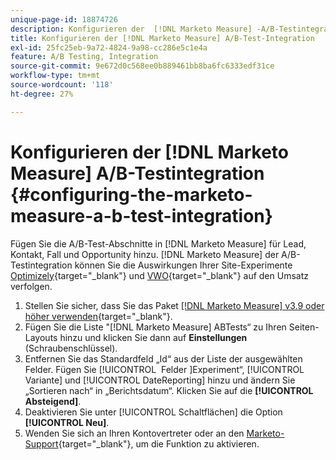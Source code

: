 ```yaml
---
unique-page-id: 18874726
description: Konfigurieren der  [!DNL Marketo Measure] -A/B-Testintegration - [!DNL Marketo Measure]
title: Konfigurieren der [!DNL Marketo Measure] A/B-Test-Integration
exl-id: 25fc25eb-9a72-4824-9a98-cc286e5c1e4a
feature: A/B Testing, Integration
source-git-commit: 9e672d0c568ee0b889461bb8ba6fc6333edf31ce
workflow-type: tm+mt
source-wordcount: '118'
ht-degree: 27%

---
```


# Konfigurieren der [!DNL Marketo Measure] A/B-Testintegration {#configuring-the-marketo-measure-a-b-test-integration}

Fügen Sie die A/B-Test-Abschnitte in [!DNL Marketo Measure] für Lead, Kontakt, Fall und Opportunity hinzu. [!DNL Marketo Measure] der A/B-Testintegration können Sie die Auswirkungen Ihrer Site-Experimente [Optimizely](https://www.optimizely.com/de){target="_blank"} und [VWO](https://vwo.com/de){target="_blank"} auf den Umsatz verfolgen.

1. Stellen Sie sicher, dass Sie das Paket [[!DNL Marketo Measure] v3.9 oder höher verwenden](https://appexchange.salesforce.com/appxListingDetail?listingId=a0N3000000B3KLuEAN){target="_blank"}.
1. Fügen Sie die Liste &quot;[!DNL Marketo Measure] ABTests“ zu Ihren Seiten-Layouts hinzu und klicken Sie dann auf **Einstellungen** (Schraubenschlüssel).
1. Entfernen Sie das Standardfeld „Id“ aus der Liste der ausgewählten Felder. Fügen Sie [!UICONTROL &#x200B; Felder &#x200B;]Experiment“, [!UICONTROL Variante] und [!UICONTROL DateReporting] hinzu und ändern Sie „Sortieren nach“ in „Berichtsdatum“. Klicken Sie auf die **[!UICONTROL Absteigend]**.
1. Deaktivieren Sie unter [!UICONTROL Schaltflächen] die Option **[!UICONTROL Neu]**.
1. Wenden Sie sich an Ihren Kontovertreter oder an den [Marketo-Support](https://nation.marketo.com/t5/support/ct-p/Support){target="_blank"}, um die Funktion zu aktivieren.

